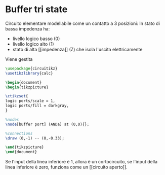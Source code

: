 # Buffer tri state

Circuito elementare modellabile come un contatto a $3$ posizioni:
In stato di bassa impedenza ha: 
- livello logico basso (0)
- livello logico alto (1)
- stato di alta [[impedenza]] (Z) che isola l'uscita elettricamente

Viene gestita

```tikz
\usepackage{circuitikz}
\usetikzlibrary{calc}

\begin{document}
\begin{tikzpicture}

\ctikzset{
logic ports/scale = 1,
logic ports/fill = darkgray,
}

%nodes
\node[buffer port] (ANDa) at (0,0){};

%connections
\draw (0,-1) -- (0,-0.33);

\end{tikzpicture}
\end{document}
```

Se l'input della linea inferiore è 1, allora è un cortocircuito, se l'input della linea inferiore è zero, funziona come un [[circuito aperto]].